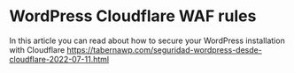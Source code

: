 # WordPress Cloudflare WAF rules

In this article you can read about how to secure your WordPress installation with Cloudflare https://tabernawp.com/seguridad-wordpress-desde-cloudflare-2022-07-11.html 

